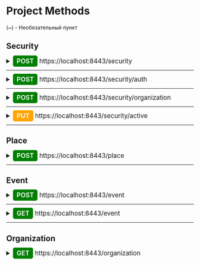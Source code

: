 # Project Methods

(~) - Необязательный пункт

## Security

<details>
<summary style="font-size: 17px">
<span  style="font-weight: 600; background-color: green; color: white; padding: 5px 10px; border-radius: 5px">POST</span> https://localhost:8443/security
</summary>
<p>Description: Регистрация обычного пользователя</p>

---
RequestBody
```
{
    "email": String,
    "password": String,
    "full_name": String,
    "phone_number": String,
    "birthday": Date
}
```
ResponseBody
```
{
    "message": String
}
```
</details>

---
<details>
<summary style="font-size: 17px">
<span  style="font-weight: 600; background-color: green; color: white; padding: 5px 10px; border-radius: 5px">POST</span> https://localhost:8443/security/auth
</summary>
<p>Description: Регистрация пользователя</p>

---
RequestBody
```
{
    "email": String,
    "password": String,
    "role": String
}
```
ResponseBody
```
{
    "message": String
}
```
</details>

---
<details>
<summary style="font-size: 17px">
<span  style="font-weight: 600; background-color: green; color: white; padding: 5px 10px; border-radius: 5px">POST</span> https://localhost:8443/security/organization
</summary>
<p>Description: Регистрация организации</p>

---
RequestBody
```
{
    "email": String,
    "password": String,
    "contact_phone": String,
    "full_name_organization": String,
    "full_name_signatory": String,
    "inn": String (max size 10),
    "kbk": String (max size 20),
    "kpp": String (max size 9),
    "ogrn": String (max size 13),
    "oktmo": String (max size 11),
    "legal_address": String,
    "name_payer": String,
    "position_signatory": String,
    "postal_address": String (max size 6)
}
```
ResponseBody
```
{
    "message": String
}
```
</details>

---
<details>
<summary style="font-size: 17px">
<span  style="font-weight: 600; background-color: orange; color: white; padding: 5px 10px; border-radius: 5px">PUT</span> https://localhost:8443/security/active
</summary>
<p>Description: Активация пользователя</p>

---
RequestBody
```
{
    "email": String,
    "code": String
}
```
ResponseBody
```
{
    "message": String
}
```
</details>

---
## Place

<details>
<summary style="font-size: 17px">
<span  style="font-weight: 600; background-color: green; color: white; padding: 5px 10px; border-radius: 5px">POST</span> https://localhost:8443/place
</summary>
<p>Description: Создания площадки и добавления её к организации</p>
<p>Authorization - TRUE</p>

---
RequestBody
```
{
    "address": String,
    "place_name": String,
    "city": String
}
```
ResponseBody
```
{
    "message": String
}
```
</details>

---
## Event

<details>
<summary style="font-size: 17px">
<span  style="font-weight: 600; background-color: green; color: white; padding: 5px 10px; border-radius: 5px">POST</span> https://localhost:8443/event
</summary>
<p>Description: Создание мероприятия и добавления его к организации</p>
<p>Authorization - TRUE</p>

---
RequestPart - File

---
RequestPart - String
```
{
    "event_basic": {
        "name": String,
        "name_rus": String,
        "organizaer": String,
        "age_rating": String,
        "type_event": String,
        "pushkin": Boolean,
        "eventIdCulture": Long, (~)
        "show_in_poster": Boolean,
        "genres": [String]
    },
    "event_additional": {
        "author": String,
        "director": String,
        "writer_or_artist": String,
        "actors": [String],
        "tags": [String]
    },
    "event_wev_widget": {
        "description": String,
        "link": "https://afisha.yandex.ru/" + String,
        "signature": String
    },
    "duration": String
}
```
ResponseBody
```
{
    "message": String
}
```
</details>

---
<details>
<summary style="font-size: 17px">
<span  style="font-weight: 600; background-color: green; color: white; padding: 5px 10px; border-radius: 5px">GET</span> https://localhost:8443/event
</summary>
<p>Description: Вывод мероприятия по id</p>
<p>Authorization - TRUE</p>


```
{
    "id": Long
}
```
ResponseBody
```
{
    "Id": Long,
    "symbolicName": String,
    "name_rus": String,
    "rating": Double,
    "description": String,
    "type_event": String,
    "ageRating": int,
    "genres": String[],
    "author": String,
    "writerOrArtist": String,
    "duration": String,
    "tags": String[],
    "pushkin": Boolean
}
```
</details>

---
## Organization
<details>
<summary style="font-size: 17px">
<span  style="font-weight: 600; background-color: green; color: white; padding: 5px 10px; border-radius: 5px">GET</span> https://localhost:8443/organization
</summary>
<p>Description: Вывод организации</p>
<p>Authorization - TRUE</p>


```
{
}
```
ResponseBody
```
{
    "id": Long,
    "user": {
        "id": Long,
        "email": String,
        "password": String,
        "role": String,
        "status": String,
        "activeCode": String
    },
    "inn": String,
    "kbk": String,
    "kpp": String,
    "ogrn": String,
    "oktmo": String,
    "contactPhone": String,
    "email": String,
    "fullNameOrganization": String,
    "fullNameSignatory": String,
    "legalAddress": String,
    "namePayer": String,
    "positionSignatory": String,
    "postalAddress": Integer
}
```
</details>
